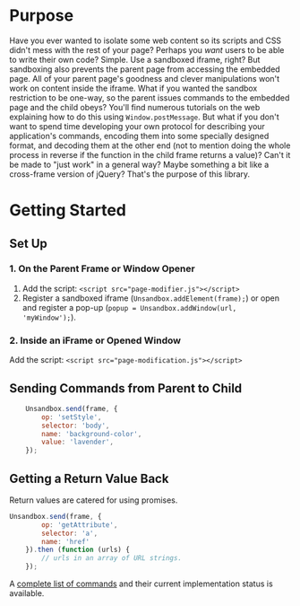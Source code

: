 # Purpose
Have you ever wanted to isolate some web content so its scripts and CSS didn't mess with the rest of your page? Perhaps you *want* users to be able to write their own code? Simple. Use a sandboxed iframe, right? But sandboxing also prevents the parent page from accessing the embedded page. All of your parent page's goodness and clever manipulations won't work on content inside the iframe. What if you wanted the sandbox restriction to be one-way, so the parent issues commands to the embedded page and the child obeys? You'll find numerous tutorials on the web explaining how to do this using `Window.postMessage`. But what if you don't want to spend time developing your own protocol for describing your application's commands, encoding them into some specially designed format, and decoding them at the other end (not to mention doing the whole process in reverse if the function in the child frame returns a value)? Can't it be made to "just work" in a general way?  Maybe something a bit like a cross-frame version of jQuery? That's the purpose of this library.

# Getting Started
## Set Up
### 1. On the Parent Frame or Window Opener
1. Add the script: `<script src="page-modifier.js"></script>`
2. Register a sandboxed iframe (`Unsandbox.addElement(frame);`) or open and register a pop-up (`popup = Unsandbox.addWindow(url, 'myWindow');`).

### 2. Inside an iFrame or Opened Window
Add the script: `<script src="page-modification.js"></script>`

## Sending Commands from Parent to Child
````javascript
	Unsandbox.send(frame, {
		op: 'setStyle',
		selector: 'body',
		name: 'background-color',
		value: 'lavender',
	});
````

## Getting a Return Value Back
Return values are catered for using promises.

````javascript
Unsandbox.send(frame, {
		op: 'getAttribute',
		selector: 'a',
		name: 'href'
	}).then (function (urls) {
		// urls in an array of URL strings.
	});
````

A [complete list of commands](https://github.com/ElizabethHudnott/one-way-sandbox/tree/master/doc) and their current implementation status is available.
